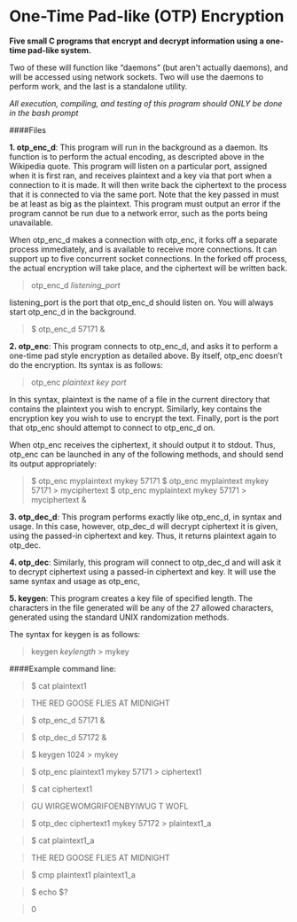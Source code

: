 # One-Time Pad-like (OTP) Encryption

**Five small C programs that encrypt and decrypt information using a one-time pad-like system.**

Two of these will function like “daemons” (but aren't actually daemons), and will be accessed using network sockets. Two will use the daemons to perform work, and the last is a standalone utility.

*All execution, compiling, and testing of this program should ONLY be done in the bash prompt*

####Files

**1. otp_enc_d**: This program will run in the background as a daemon. Its function is to perform the actual encoding, as descripted above in the Wikipedia quote. This program will listen on a particular port, assigned when it is first ran, and receives plaintext and a key via that port when a connection to it is made. It will then write back the ciphertext to the process that it is connected to via the same port. Note that the key passed in must be at least as big as the plaintext. This program must output an error if the program cannot be run due to a network error, such as the ports being unavailable.

When otp_enc_d makes a connection with otp_enc, it forks off a separate process immediately, and is available to receive more connections. It can support up to five concurrent socket connections. In the forked off process, the actual encryption will take place, and the ciphertext will be written back.

>otp_enc_d *listening_port*

listening_port is the port that otp_enc_d should listen on. You will always start otp_enc_d in the background.

>$ otp_enc_d 57171 &

**2. otp_enc**: This program connects to otp_enc_d, and asks it to perform a one-time pad style encryption as detailed above. By itself, otp_enc doesn’t do the encryption. Its syntax is as follows:

> otp_enc *plaintext key port*

  In this syntax, plaintext is the name of a file in the current directory that contains the plaintext you wish to encrypt. Similarly, key contains the encryption key you wish to use to encrypt the text. Finally, port is the port that otp_enc should attempt to connect to otp_enc_d on.

When otp_enc receives the ciphertext, it should output it to stdout. Thus, otp_enc can be launched in any of the following methods, and should send its output appropriately:
>$ otp_enc myplaintext mykey 57171
>$ otp_enc myplaintext mykey 57171 > myciphertext
>$ otp_enc myplaintext mykey 57171 > myciphertext &

**3. otp_dec_d**: This program performs exactly like otp_enc_d, in syntax and usage. In this case, however, otp_dec_d will decrypt ciphertext it is given, using the passed-in ciphertext and key. Thus, it returns plaintext again to otp_dec. 

**4. otp_dec**: Similarly, this program will connect to otp_dec_d and will ask it to decrypt ciphertext using a passed-in ciphertext and key. It will use the same syntax and usage as otp_enc,

**5. keygen**: This program creates a key file of specified length. The characters in the file generated will be any of the 27 allowed characters, generated using the standard UNIX randomization methods.

The syntax for keygen is as follows:
>keygen *keylength* > mykey

####Example command line:

>$ cat plaintext1

>THE RED GOOSE FLIES AT MIDNIGHT

>$ otp_enc_d 57171 &

>$ otp_dec_d 57172 &

>$ keygen 1024 > mykey

>$ otp_enc plaintext1 mykey 57171 > ciphertext1

>$ cat ciphertext1

>GU WIRGEWOMGRIFOENBYIWUG T WOFL

>$ otp_dec ciphertext1 mykey 57172 > plaintext1_a

>$ cat plaintext1_a

>THE RED GOOSE FLIES AT MIDNIGHT

>$ cmp plaintext1 plaintext1_a

>$ echo $?

>0
